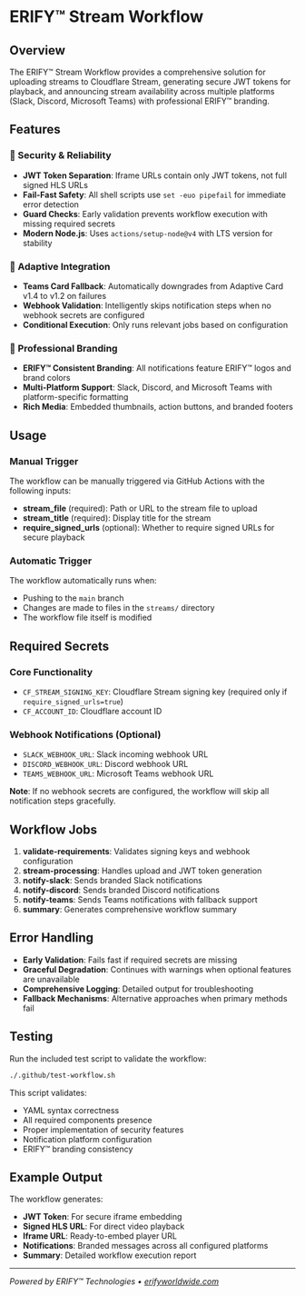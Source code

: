 # ERIFY™ Stream Workflow

## Overview

The ERIFY™ Stream Workflow provides a comprehensive solution for uploading streams to Cloudflare Stream, generating secure JWT tokens for playback, and announcing stream availability across multiple platforms (Slack, Discord, Microsoft Teams) with professional ERIFY™ branding.

## Features

### 🔐 Security & Reliability
- **JWT Token Separation**: Iframe URLs contain only JWT tokens, not full signed HLS URLs
- **Fail-Fast Safety**: All shell scripts use `set -euo pipefail` for immediate error detection
- **Guard Checks**: Early validation prevents workflow execution with missing required secrets
- **Modern Node.js**: Uses `actions/setup-node@v4` with LTS version for stability

### 🔗 Adaptive Integration
- **Teams Card Fallback**: Automatically downgrades from Adaptive Card v1.4 to v1.2 on failures
- **Webhook Validation**: Intelligently skips notification steps when no webhook secrets are configured
- **Conditional Execution**: Only runs relevant jobs based on configuration

### 🎨 Professional Branding
- **ERIFY™ Consistent Branding**: All notifications feature ERIFY™ logos and brand colors
- **Multi-Platform Support**: Slack, Discord, and Microsoft Teams with platform-specific formatting
- **Rich Media**: Embedded thumbnails, action buttons, and branded footers

## Usage

### Manual Trigger

The workflow can be manually triggered via GitHub Actions with the following inputs:

- **stream_file** (required): Path or URL to the stream file to upload
- **stream_title** (required): Display title for the stream
- **require_signed_urls** (optional): Whether to require signed URLs for secure playback

### Automatic Trigger

The workflow automatically runs when:
- Pushing to the `main` branch
- Changes are made to files in the `streams/` directory
- The workflow file itself is modified

## Required Secrets

### Core Functionality
- `CF_STREAM_SIGNING_KEY`: Cloudflare Stream signing key (required only if `require_signed_urls=true`)
- `CF_ACCOUNT_ID`: Cloudflare account ID

### Webhook Notifications (Optional)
- `SLACK_WEBHOOK_URL`: Slack incoming webhook URL
- `DISCORD_WEBHOOK_URL`: Discord webhook URL  
- `TEAMS_WEBHOOK_URL`: Microsoft Teams webhook URL

**Note**: If no webhook secrets are configured, the workflow will skip all notification steps gracefully.

## Workflow Jobs

1. **validate-requirements**: Validates signing keys and webhook configuration
2. **stream-processing**: Handles upload and JWT token generation
3. **notify-slack**: Sends branded Slack notifications
4. **notify-discord**: Sends branded Discord notifications  
5. **notify-teams**: Sends Teams notifications with fallback support
6. **summary**: Generates comprehensive workflow summary

## Error Handling

- **Early Validation**: Fails fast if required secrets are missing
- **Graceful Degradation**: Continues with warnings when optional features are unavailable
- **Comprehensive Logging**: Detailed output for troubleshooting
- **Fallback Mechanisms**: Alternative approaches when primary methods fail

## Testing

Run the included test script to validate the workflow:

```bash
./.github/test-workflow.sh
```

This script validates:
- YAML syntax correctness
- All required components presence
- Proper implementation of security features
- Notification platform configuration
- ERIFY™ branding consistency

## Example Output

The workflow generates:
- **JWT Token**: For secure iframe embedding
- **Signed HLS URL**: For direct video playback
- **Iframe URL**: Ready-to-embed player URL
- **Notifications**: Branded messages across all configured platforms
- **Summary**: Detailed workflow execution report

---

*Powered by ERIFY™ Technologies • [erifyworldwide.com](https://erifyworldwide.com)*